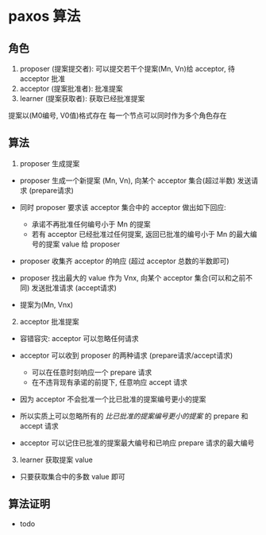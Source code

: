 # paxos 算法

## 角色

1. proposer (提案提交者): 可以提交若干个提案(Mn, Vn)给 acceptor, 待 acceptor 批准
2. acceptor (提案批准者): 批准提案
3. learner (提案获取者): 获取已经批准提案

提案以(M0编号, V0值)格式存在
每一个节点可以同时作为多个角色存在

## 算法

1. proposer 生成提案

- proposer 生成一个新提案 (Mn, Vn), 向某个 acceptor 集合(超过半数) 发送请求 (prepare请求)
- 同时 proposer 要求该 acceptor 集合中的 acceptor 做出如下回应:

    - 承诺不再批准任何编号小于 Mn 的提案
    - 若有 acceptor 已经批准过任何提案, 返回已批准的编号小于 Mn 的最大编号的提案 value 给 proposer

- proposer 收集齐 acceptor 的响应 (超过 acceptor 总数的半数即可)
- proposer 找出最大的 value 作为 Vnx, 向某个 acceptor 集合(可以和之前不同) 发送批准请求 (accept请求)
- 提案为(Mn, Vnx)


2. acceptor 批准提案

- 容错容灾: acceptor 可以忽略任何请求
- acceptor 可以收到 proposer 的两种请求 (prepare请求/accept请求)

    - 可以在任意时刻响应一个 prepare 请求
    - 在不违背现有承诺的前提下, 任意响应 accept 请求

- 因为 acceptor 不会批准一个比已批准的提案编号更小的提案
- 所以实质上可以忽略所有的 _比已批准的提案编号更小的提案_ 的 prepare 和 accept 请求
- acceptor 可以记住已批准的提案最大编号和已响应 prepare 请求的最大编号



3. learner 获取提案 value

- 只要获取集合中的多数 value 即可




## 算法证明

- todo